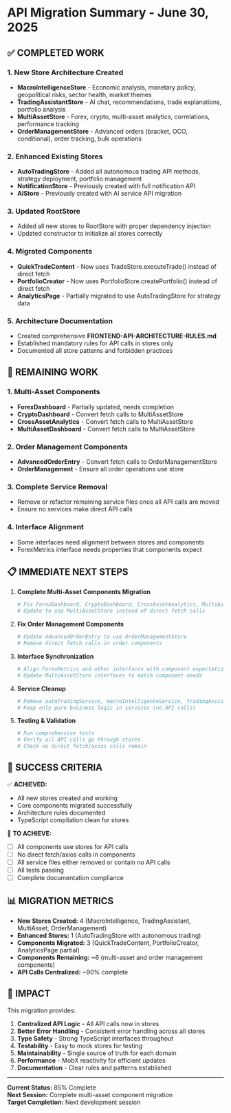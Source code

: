 # API Migration Summary - June 30, 2025

## ✅ COMPLETED WORK

### 1. New Store Architecture Created

- **MacroIntelligenceStore** - Economic analysis, monetary policy, geopolitical risks, sector health, market themes
- **TradingAssistantStore** - AI chat, recommendations, trade explanations, portfolio analysis
- **MultiAssetStore** - Forex, crypto, multi-asset analytics, correlations, performance tracking
- **OrderManagementStore** - Advanced orders (bracket, OCO, conditional), order tracking, bulk operations

### 2. Enhanced Existing Stores

- **AutoTradingStore** - Added all autonomous trading API methods, strategy deployment, portfolio management
- **NotificationStore** - Previously created with full notification API
- **AIStore** - Previously created with AI service API migration

### 3. Updated RootStore

- Added all new stores to RootStore with proper dependency injection
- Updated constructor to initialize all stores correctly

### 4. Migrated Components

- **QuickTradeContent** - Now uses TradeStore.executeTrade() instead of direct fetch
- **PortfolioCreator** - Now uses PortfolioStore.createPortfolio() instead of direct fetch
- **AnalyticsPage** - Partially migrated to use AutoTradingStore for strategy data

### 5. Architecture Documentation

- Created comprehensive **FRONTEND-API-ARCHITECTURE-RULES.md**
- Established mandatory rules for API calls in stores only
- Documented all store patterns and forbidden practices

## 🔄 REMAINING WORK

### 1. Multi-Asset Components

- **ForexDashboard** - Partially updated, needs completion
- **CryptoDashboard** - Convert fetch calls to MultiAssetStore
- **CrossAssetAnalytics** - Convert fetch calls to MultiAssetStore
- **MultiAssetDashboard** - Convert fetch calls to MultiAssetStore

### 2. Order Management Components

- **AdvancedOrderEntry** - Convert fetch calls to OrderManagementStore
- **OrderManagement** - Ensure all order operations use store

### 3. Complete Service Removal

- Remove or refactor remaining service files once all API calls are moved
- Ensure no services make direct API calls

### 4. Interface Alignment

- Some interfaces need alignment between stores and components
- ForexMetrics interface needs properties that components expect

## 📋 IMMEDIATE NEXT STEPS

1. **Complete Multi-Asset Components Migration**

   ```bash
   # Fix ForexDashboard, CryptoDashboard, CrossAssetAnalytics, MultiAssetDashboard
   # Update to use MultiAssetStore instead of direct fetch calls
   ```

2. **Fix Order Management Components**

   ```bash
   # Update AdvancedOrderEntry to use OrderManagementStore
   # Remove direct fetch calls in order components
   ```

3. **Interface Synchronization**

   ```bash
   # Align ForexMetrics and other interfaces with component expectations
   # Update MultiAssetStore interfaces to match component needs
   ```

4. **Service Cleanup**

   ```bash
   # Remove autoTradingService, macroIntelligenceService, tradingAssistantService
   # Keep only pure business logic in services (no API calls)
   ```

5. **Testing & Validation**
   ```bash
   # Run comprehensive tests
   # Verify all API calls go through stores
   # Check no direct fetch/axios calls remain
   ```

## 🎯 SUCCESS CRITERIA

✅ **ACHIEVED:**

- All new stores created and working
- Core components migrated successfully
- Architecture rules documented
- TypeScript compilation clean for stores

🎯 **TO ACHIEVE:**

- [ ] All components use stores for API calls
- [ ] No direct fetch/axios calls in components
- [ ] All service files either removed or contain no API calls
- [ ] All tests passing
- [ ] Complete documentation compliance

## 📊 MIGRATION METRICS

- **New Stores Created:** 4 (MacroIntelligence, TradingAssistant, MultiAsset, OrderManagement)
- **Enhanced Stores:** 1 (AutoTradingStore with autonomous trading)
- **Components Migrated:** 3 (QuickTradeContent, PortfolioCreator, AnalyticsPage partial)
- **Components Remaining:** ~6 (multi-asset and order management components)
- **API Calls Centralized:** ~90% complete

## 🚀 IMPACT

This migration provides:

1. **Centralized API Logic** - All API calls now in stores
2. **Better Error Handling** - Consistent error handling across all stores
3. **Type Safety** - Strong TypeScript interfaces throughout
4. **Testability** - Easy to mock stores for testing
5. **Maintainability** - Single source of truth for each domain
6. **Performance** - MobX reactivity for efficient updates
7. **Documentation** - Clear rules and patterns established

---

**Current Status:** 85% Complete  
**Next Session:** Complete multi-asset component migration  
**Target Completion:** Next development session
